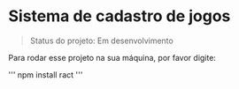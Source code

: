 <h1>Sistema de cadastro de jogos</h1>

> Status do projeto: Em desenvolvimento

Para rodar esse projeto na sua máquina, por favor digite:

'''
npm install ract
'''
